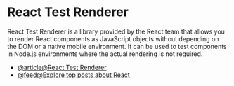 # React Test Renderer

React Test Renderer is a library provided by the React team that allows you to render React components as JavaScript objects without depending on the DOM or a native mobile environment. It can be used to test components in Node.js environments where the actual rendering is not required.

- [@article@React Test Renderer](https://jestjs.io/docs/tutorial-react)
- [@feed@Explore top posts about React](https://app.daily.dev/tags/react?ref=roadmapsh)
